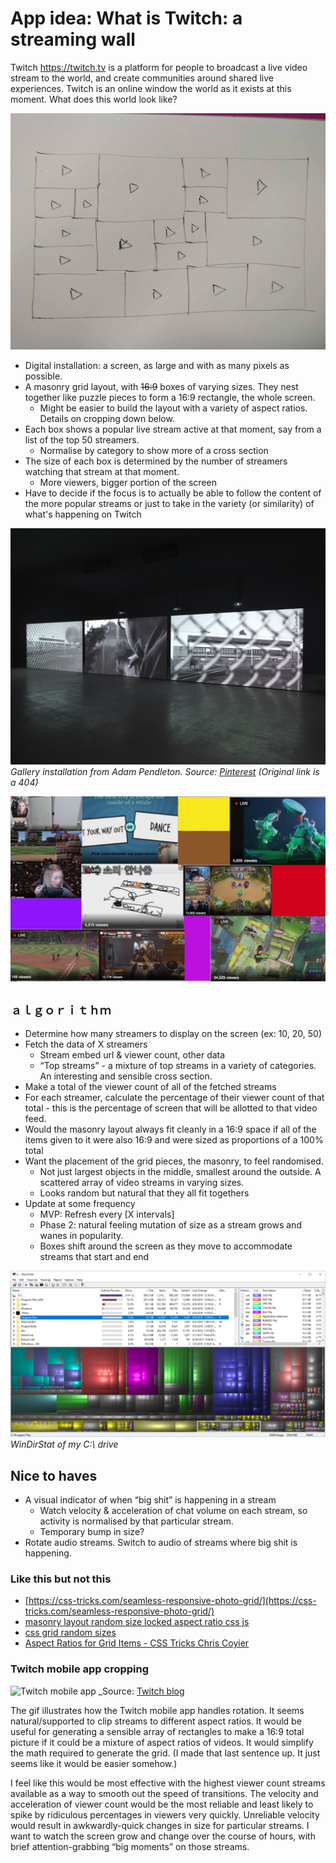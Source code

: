 # App idea: What is Twitch: a streaming wall

Twitch https://twitch.tv is a platform for people to broadcast a live video stream to the world, and create communities around shared live experiences. Twitch is an online window the world as it exists at this moment. What does this world look like?

![Paper sketch screenshot. A grid of video players displayed in a 16:9 window](./docs/sketch-small.jpg)

* Digital installation: a screen, as large and with as many pixels as possible.
* A masonry grid layout, with ~~16:9~~ boxes of varying sizes. They nest together like puzzle pieces to form a 16:9 rectangle, the whole screen.
    * Might be easier to build the layout with a variety of aspect ratios. Details on cropping down below.
* Each box shows a popular live stream active at that moment, say from a list of the top 50 streamers.
    * Normalise by category to show more of a cross section
* The size of each box is determined by the number of streamers watching that stream at that moment.
    * More viewers, bigger portion of the screen
* Have to decide if the focus is to actually be able to follow the content of the more popular streams or just to take in the variety (or similarity) of what's happening on Twitch

![Reference image of gallery installation](./docs/gallery.jpg)
_Gallery installation from Adam Pendleton. Source: [Pinterest](https://www.pinterest.com.au/pin/311944711666527682/) (Original link is a 404)_

![Mockup sreenshot. A grid of video streams all playing at the same time.](./docs/mockup.jpg)

## `ａｌｇｏｒｉｔｈｍ`

* Determine how many streamers to display on the screen (ex: 10, 20, 50)
* Fetch the data of X streamers 
    * Stream embed url & viewer count, other data
    * “Top streams” - a mixture of top streams in a variety of categories. An interesting and sensible cross section.
* Make a total of the viewer count of all of the fetched streams
* For each streamer, calculate the percentage of their viewer count of that total - this is the percentage of screen that will be allotted to that video feed.
* Would the masonry layout always fit cleanly in a 16:9 space if all of the items given to it were also 16:9 and were sized as proportions of a 100% total
* Want the placement of the grid pieces, the masonry, to feel randomised. 
    * Not just largest objects in the middle, smallest around the outside. A scattered array of video streams in varying sizes. 
    * Looks random but natural that they all fit togethers
* Update at some frequency
    * MVP: Refresh every [X intervals]
    * Phase 2: natural feeling mutation of size as a stream grows and wanes in popularity. 
    * Boxes shift around the screen as they move to accommodate streams that start and end

![Reference image of WinDirStat](./docs/windirstat.png)
_WinDirStat of my C:\ drive_

## Nice to haves

* A visual indicator of when “big shit” is happening in a stream
    * Watch velocity & acceleration of chat volume on each stream, so activity is normalised by that particular stream. 
    * Temporary bump in size? 
* Rotate audio streams. Switch to audio of streams where big shit is happening.

### Like this but not this

* [https://css-tricks.com/seamless-responsive-photo-grid/](https://css-tricks.com/seamless-responsive-photo-grid/)
* [masonry layout random size locked aspect ratio css js](https://www.google.com.au/search?q=masonry+layout+random+size+locked+aspect+ratio+css+js&oq=masonry+layout+random+size+locked+aspect+ratio+css+js)
* [css grid random sizes](https://www.google.com.au/search?q=css+grid+random+sizes)
* [Aspect Ratios for Grid Items - CSS Tricks Chris Coyier](https://css-tricks.com/aspect-ratios-grid-items/)

### Twitch mobile app cropping

![Twitch mobile app](./docs/twitch-mobile-app.gif)
_Source: [Twitch blog](https://blog.twitch.tv/new-twitch-mobile-app-available-now-aa527264091b)

The gif illustrates how the Twitch mobile app handles rotation. It seems natural/supported to clip streams to different aspect ratios. It would be useful for generating a sensible array of rectangles to make a 16:9 total picture if it could be a mixture of aspect ratios of videos. It would simplify the math required to generate the grid. (I made that last sentence up. It just seems like it would be easier somehow.)

I feel like this would be most effective with the highest viewer count streams available as a way to smooth out the speed of transitions. The velocity and acceleration of viewer count would be the most reliable and least likely to spike by ridiculous percentages in viewers very quickly. Unreliable velocity would result in awkwardly-quick changes in size for particular streams. I want to watch the screen grow and change over the course of hours, with brief attention-grabbing “big moments” on those streams.



